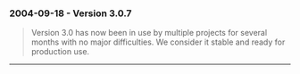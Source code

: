 ### 2004\-09\-18 \- Version 3\.0\.7


> Version 3\.0 has now been in use by multiple projects for several
>  months with no major difficulties. We consider it stable and
>  ready for production use.



---

